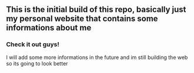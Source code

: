 ## This is the initial build of this repo, basically just my personal website that contains some informations about me

### Check it out guys!
I will add some more informations in the future and im still building the web so its going to look better


